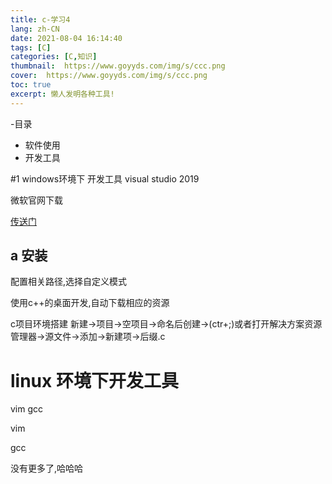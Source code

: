```yaml
---
title: c-学习4
lang: zh-CN
date: 2021-08-04 16:14:40
tags: [C]
categories: [C,知识]
thumbnail:  https://www.goyyds.com/img/s/ccc.png
cover:  https://www.goyyds.com/img/s/ccc.png
toc: true
excerpt: 懒人发明各种工具!
---
```


-目录
+ 软件使用
+ 开发工具

#1 windows环境下 开发工具
visual studio 2019

微软官网下载

[传送门](https://visualstudio.microsoft.com/zh-hans/vs/)

## a 安装
配置相关路径,选择自定义模式

使用c++的桌面开发,自动下载相应的资源


c项目环境搭建
新建->项目->空项目->命名后创建->(ctr+;)或者打开解决方案资源管理器->源文件->添加->新建项->后缀.c


# linux 环境下开发工具
vim gcc

vim 

gcc

没有更多了,哈哈哈

